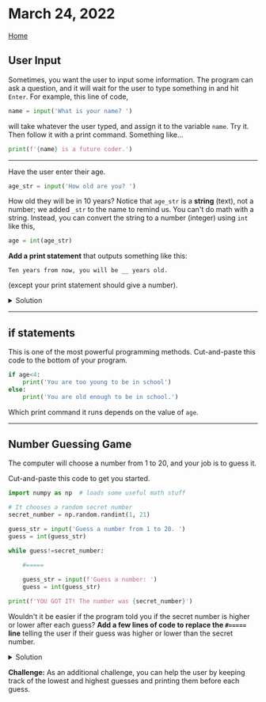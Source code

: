 # March 24, 2022
[Home](./index.md)

## User Input

Sometimes, you want the user to input some information. The program can ask a question, and it will
wait for the user to type something in and hit `Enter`. For example, this line of code,
```python
name = input('What is your name? ')
```
will take whatever the user typed, and assign it to the variable `name`. Try it. Then follow it with a print
command. Something like...
```python
print(f'{name} is a future coder.')
```

---
Have the user enter their age.
```python
age_str = input('How old are you? ')
```
How old they will be in 10 years? Notice that `age_str` is a **string** (text), not a number; we added `_str` to the name to remind us. You can't do math with a string. Instead, you can convert the string to a number (integer) using `int` like this,
```python
age = int(age_str)
```
**Add a print statement** that outputs something like this:
```
Ten years from now, you will be __ years old.
```
(except your print statement should give a number).

<details>
<summary>Solution</summary>
<pre><code>age = int(age_string)
print(f'Ten  years from now, you will be {age+10} years old.')
</code></pre>
</details>

---

## if statements

This is one of the most powerful programming methods. Cut-and-paste this code to the bottom of your program.
```python
if age<4:
    print('You are too young to be in school')
else:
    print('You are old enough to be in school.')
```
Which print command it runs depends on the value of `age`.

---

## Number Guessing Game

The computer will choose a number from 1 to 20, and your job is to guess it.

Cut-and-paste this code to get you started.
```python
import numpy as np  # loads some useful math stuff

# It chooses a random secret number
secret_number = np.random.randint(1, 21)

guess_str = input('Guess a number from 1 to 20. ')
guess = int(guess_str)

while guess!=secret_number:

    #=====
    
    guess_str = input(f'Guess a number: ')
    guess = int(guess_str)

print(f'YOU GOT IT! The number was {secret_number}')
```

Wouldn't it be easier if the program told you if the secret number is higher or lower after each guess?
**Add a few lines of code to replace the `#=====` line** telling the user if their guess was higher or lower than the secret number.

<details>
<summary>
Solution
</summary>
<pre><code>  if guess &lt secret_number:
      print('Your guess is too low.')
  elif guess &gt secret_number:
      print('Your guess is too high.')
</code></pre>
    Make sure you indent this code to align with the other lines in the <code>while</code> loop, like the <code>guess_str = ...</code> line.
</details>

**Challenge:** As an additional challenge, you can help the user by keeping track of the lowest and highest guesses and printing them before each guess.
